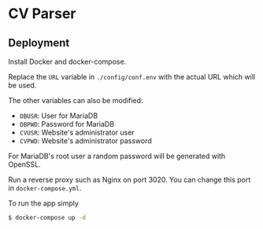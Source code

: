 # CV Parser

## Deployment

Install Docker and docker-compose.

Replace the `URL` variable in `./config/conf.env` with the actual URL which will be used.

The other variables can also be modified:

* `DBUSR`: User for MariaDB
* `DBPWD`: Password for MariaDB
* `CVUSR`: Website's administrator user
* `CVPWD`: Website's administrator password

For MariaDB's root user a random password will be generated with OpenSSL.

Run a reverse proxy such as Nginx on port 3020. You can change this port in `docker-compose.yml`.

To run the app simply

```bash
$ docker-compose up -d
```
